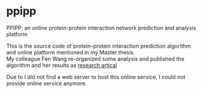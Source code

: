 # ppipp
PPIPP: an online protein-protein interaction network prediction and analysis platform

This is the source code of protein-protein interaction prediction algorithm and online platform mentioned in my Master thesis.\
My colleague Fen Wang re-organized some analysis and published the algorithm and her results as [research artical](http://www.inderscienceonline.com/doi/abs/10.1504/IJDMB.2016.075819)

Due to I did not find a web server to host this online service, I could not provide online service anymore.
